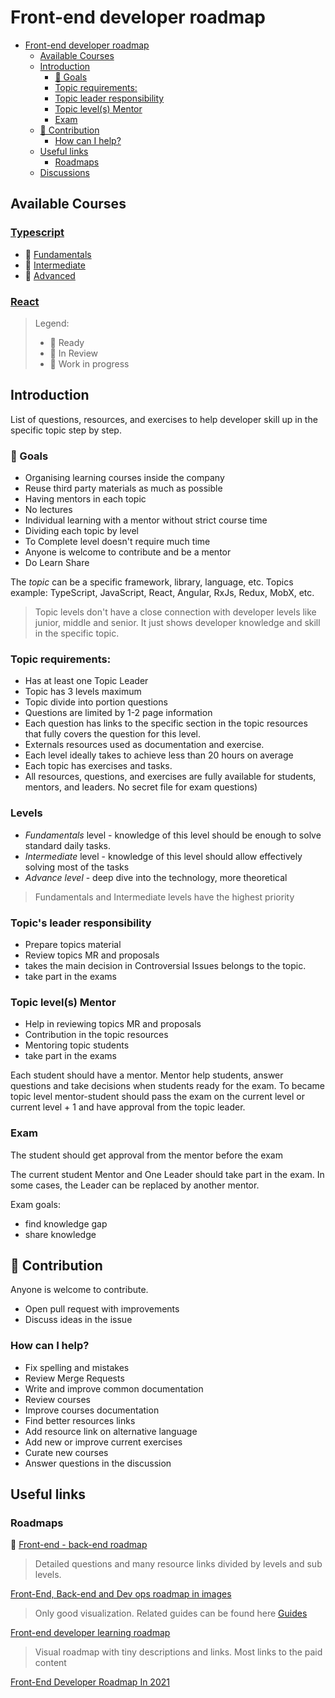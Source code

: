 # Front-end developer roadmap

- [Front-end developer roadmap](#front-end-developer-roadmap)
  - [Available Courses](#available-courses)
  - [Introduction](#introduction)
    - [🚀 Goals](#-goals)
    - [Topic requirements:](#topic-requirements)
    - [Topic leader responsibility](#topic-leader-responsibility)
    - [Topic level(s) Mentor](#topic-levels-mentor)
    - [Exam](#exam)
  - [🙌 Contribution](#-contribution)
    - [How can I help?](#how-can-i-help)
  - [Useful links](#useful-links)
    - [Roadmaps](#roadmaps)
  - [Discussions](https://github.com/nikolaiborisik/front-end-roadmap/discussions)

## Available Courses

### [Typescript](./typescript/readme.md)

- 📝 [Fundamentals](./typescript/fundamentals.md)
- 🚧 [Intermediate](./typescript/intermediate.md)
- 🚧 [Advanced](./typescript/advance.md)

### [React](./react/readme.md)

> Legend:
>
> - 🚀 Ready
> - 📝 In Review
> - 🚧 Work in progress

## Introduction

List of questions, resources, and exercises to help developer skill up in the specific topic step by step.

### 🚀 Goals

- Organising learning courses inside the company
- Reuse third party materials as much as possible
- Having mentors in each topic
- No lectures
- Individual learning with a mentor without strict course time
- Dividing each topic by level
- To Complete level doesn't require much time
- Anyone is welcome to contribute and be a mentor
- Do Learn Share

The _topic_ can be a specific framework, library, language, etc. Topics example: TypeScript, JavaScript, React, Angular, RxJs, Redux, MobX, etc.

> Topic levels don't have a close connection with developer levels like junior, middle and senior. It just shows developer knowledge and skill in the specific topic.

### Topic requirements:

- Has at least one Topic Leader
- Topic has 3 levels maximum
- Topic divide into portion questions
- Questions are limited by 1-2 page information
- Each question has links to the specific section in the topic resources that fully covers the question for this level.
- Externals resources used as documentation and exercise.
- Each level ideally takes to achieve less than 20 hours on average
- Each topic has exercises and tasks.
- All resources, questions, and exercises are fully available for students, mentors, and leaders. No secret file for exam questions)

### Levels

- _Fundamentals_ level - knowledge of this level should be enough to solve standard daily tasks.
- _Intermediate_ level - knowledge of this level should allow effectively solving most of the tasks
- _Advance level_ - deep dive into the technology, more theoretical

> Fundamentals and Intermediate levels have the highest priority

### Topic's leader responsibility

- Prepare topics material
- Review topics MR and proposals
- takes the main decision in Controversial Issues belongs to the topic.
- take part in the exams

### Topic level(s) Mentor

- Help in reviewing topics MR and proposals
- Contribution in the topic resources
- Mentoring topic students
- take part in the exams

Each student should have a mentor.
Mentor help students, answer questions and take decisions when students ready for the exam.
To became topic level mentor-student should pass the exam on the current level or current level + 1 and have approval from the topic leader.

### Exam

The student should get approval from the mentor before the exam

The current student Mentor and One Leader should take part in the exam. In some cases, the Leader can be replaced by another mentor.

Exam goals:

- find knowledge gap
- share knowledge

## 🙌 Contribution

Anyone is welcome to contribute.

- Open pull request with improvements
- Discuss ideas in the issue

### How can I help?

- Fix spelling and mistakes
- Review Merge Requests
- Write and improve common documentation
- Review courses
- Improve courses documentation
- Find better resources links
- Add resource link on alternative language
- Add new or improve current exercises
- Curate new courses
- Answer questions in the discussion

## Useful links

### Roadmaps

🚀 [Front-end - back-end roadmap ](https://github.com/fullstack-development/developers-roadmap)

> Detailed questions and many resource links divided by levels and sub levels.

[Front-End, Back-end and Dev ops roadmap in images](https://github.com/kamranahmedse/developer-roadmap)

> Only good visualization. Related guides can be found here [Guides](https://roadmap.sh/guides)

[Front-end developer learning roadmap](https://frontendmasters.com/guides/learning-roadmap/)

> Visual roadmap with tiny descriptions and links. Most links to the paid content

[Front-End Developer Roadmap In 2021](https://github.com/Z8264/frontend-developer-roadmap)
